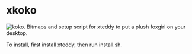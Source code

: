 # xkoko
![koko.](https://raw.githubusercontent.com/kokoscript/xkoko/main/xkoko.png)
Bitmaps and setup script for xteddy to put a plush foxgirl on your desktop.

To install, first install xteddy, then run install.sh.

